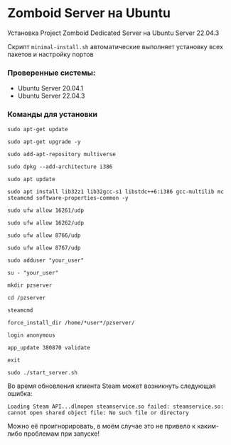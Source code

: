 # Zomboid Server на Ubuntu
Установка Project Zomboid Dedicated Server на Ubuntu Server 22.04.3

Скрипт `minimal-install.sh` автоматические выполняет установку всех пакетов и настройку портов

### Проверенные системы:
- Ubuntu Server 20.04.1
- Ubuntu Server 22.04.3

### Команды для установки


```sudo apt-get update```

```sudo apt-get upgrade -y```

```sudo add-apt-repository multiverse```

```sudo dpkg --add-architecture i386```

```sudo apt update```

```sudo apt install lib32z1 lib32gcc-s1 libstdc++6:i386 gcc-multilib mc steamcmd software-properties-common -y```

```sudo ufw allow 16261/udp```

```sudo ufw allow 16262/udp```

```sudo ufw allow 8766/udp```

```sudo ufw allow 8767/udp```

```sudo adduser "your_user"```

```su - "your_user"```

```mkdir pzserver```

```cd /pzserver```

```steamcmd```

```force_install_dir /home/*user*/pzserver/```

```login anonymous```

```app_update 380870 validate```

```exit```

```sudo ./start_server.sh```

Во время обновления клиента Steam может возникнуть следующая ошибка:

`Loading Steam API...dlmopen steamservice.so failed: steamservice.so: cannot open shared object file: No such file or directory`

Можно её проигнорировать, в моём случае это не привело к каким-либо проблемам при запуске!
